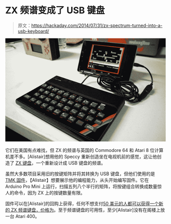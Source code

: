 # ZX 频谱变成了 USB 键盘

> 原文：<https://hackaday.com/2014/07/31/zx-spectrum-turned-into-a-usb-keyboard/>

![ZX](img/63581d5863a2f67fe9690ea731980dd8.png)

它们在美国有点难找，但 ZX 的频谱与英国的 Commodore 64 和 Atari 8 位计算机差不多。[Alistair]想用他的 Speccy 重新创造坐在电视机前的感觉，这让他创造了 [ZX 键盘](http://hackaday.io/project/2076)，一个重新设计成 USB 键盘的频谱。

虽然大多数项目采用旧的按键矩阵并将其转换为 USB 键盘，但他们使用的是 [TMK 固件](https://github.com/tmk/tmk_keyboard)，【Alistair】想要展示他的编程能力，从头开始编写固件。它在 Arduino Pro Mini 上运行，扫描五列八个半行的矩阵，将按键组合转换成数量惊人的命令，因为 ZX 上的按键数量有限。

固件可以在[Alistair]的回购上获得，任何不想支付[50 美元的人都可以获得一个新的 ZX 频谱键盘，价格为](http://bluetoothzxspectrum.elite-systems.co.uk/zxspectrum-purchase.php)。至于频谱键盘的可用性，至少[Alistair]没有在阁楼上放一台 Atari 400。